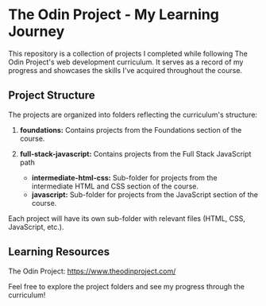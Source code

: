 # The Odin Project - My Learning Journey
This repository is a collection of projects I completed while following The Odin Project's web development curriculum. It serves as a record of my progress and showcases the skills I've acquired throughout the course.

## Project Structure

The projects are organized into folders reflecting the curriculum's structure:

 1. **foundations:** Contains projects from the Foundations section of the course.

 2. **full-stack-javascript:** Contains projects from the Full Stack JavaScript path
	* **intermediate-html-css:** Sub-folder for projects from the intermediate HTML and CSS section of the course.
	* **javascript:** Sub-folder for projects from the JavaScript section of the course.

Each project will have its own sub-folder with relevant files (HTML, CSS, JavaScript, etc.).

## Learning Resources

The Odin Project: https://www.theodinproject.com/

Feel free to explore the project folders and see my progress through the curriculum!
